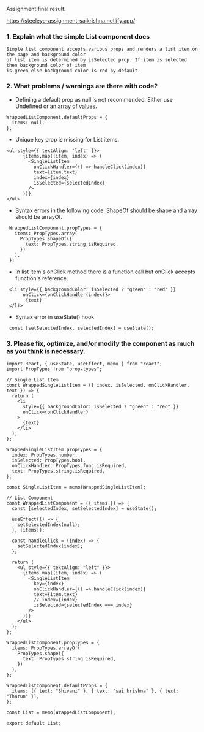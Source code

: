 Assignment final result.

https://steeleye-assignment-saikrishna.netlify.app/

### 1. Explain what the simple List component does

    Simple list component accepts various props and renders a list item on the page and background color 
    of list item is determined by isSelected prop. If item is selected then background color of item
    is green else background color is red by default.

### 2. What problems / warnings are there with code?

- Defining a default prop as null is not recommended. Either use Undefined or an array of values.
 ```
 WrappedListComponent.defaultProps = {
   items: null,
 };
 ```
-  Unique key prop is missing for List items.

 ```
 <ul style={{ textAlign: 'left' }}>
       {items.map((item, index) => (
         <SingleListItem
           onClickHandler={() => handleClick(index)}
           text={item.text}
           index={index}
           isSelected={selectedIndex}
         />
       ))}
 </ul>
 ```

- Syntax errors in the following code. ShapeOf should be shape and array should be arrayOf.
```
 WrappedListComponent.propTypes = {
   items: PropTypes.array(
     PropTypes.shapeOf({
       text: PropTypes.string.isRequired,
     })
   ),
 };
```
- In list item's onClick method there is a function call but onClick accepts function's reference.
```
 <li style={{ backgroundColor: isSelected ? "green" : "red" }}
      onClick={onClickHandler(index)}>
       {text}
 </li>
```
- Syntax error in useState() hook
``` 
 const [setSelectedIndex, selectedIndex] = useState(); 
```
### 3. Please fix, optimize, and/or modify the component as much as you think is necessary.

```
import React, { useState, useEffect, memo } from "react";
import PropTypes from "prop-types";

// Single List Item
const WrappedSingleListItem = ({ index, isSelected, onClickHandler, text }) => {
  return (
    <li
      style={{ backgroundColor: isSelected ? "green" : "red" }}
      onClick={onClickHandler}
    >
      {text}
    </li>
  );
};

WrappedSingleListItem.propTypes = {
  index: PropTypes.number,
  isSelected: PropTypes.bool,
  onClickHandler: PropTypes.func.isRequired,
  text: PropTypes.string.isRequired,
};

const SingleListItem = memo(WrappedSingleListItem);

// List Component
const WrappedListComponent = ({ items }) => {
  const [selectedIndex, setSelectedIndex] = useState();

  useEffect(() => {
    setSelectedIndex(null);
  }, [items]);

  const handleClick = (index) => {
    setSelectedIndex(index);
  };

  return (
    <ul style={{ textAlign: "left" }}>
      {items.map((item, index) => (
        <SingleListItem
          key={index}
          onClickHandler={() => handleClick(index)}
          text={item.text}
          // index={index}
          isSelected={selectedIndex === index}
        />
      ))}
    </ul>
  );
};

WrappedListComponent.propTypes = {
  items: PropTypes.arrayOf(
    PropTypes.shape({
      text: PropTypes.string.isRequired,
    })
  ),
};

WrappedListComponent.defaultProps = {
  items: [{ text: "Shivani" }, { text: "sai krishna" }, { text: "Tharun" }],
};

const List = memo(WrappedListComponent);

export default List;

```

